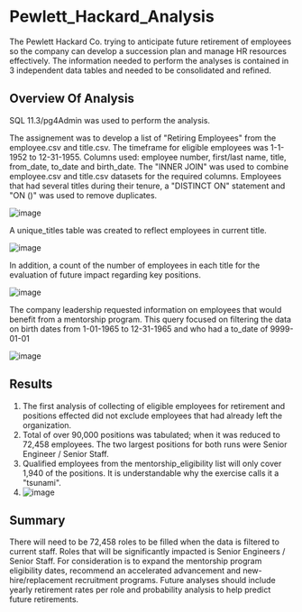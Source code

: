 # Pewlett_Hackard_Analysis
The Pewlett Hackard Co. trying to anticipate future retirement of employees so the company can develop a succession plan and manage HR resources effectively.  The information needed to perform the analyses is contained in 3 independent data tables and needed to be consolidated and refined.

## Overview Of Analysis
SQL 11.3/pg4Admin was used to perform the analysis.

The assignement was to develop a list of "Retiring Employees" from the employee.csv and title.csv.  The timeframe for eligible employees was 1-1-1952 to 12-31-1955. Columns used: employee number, first/last name, title, from_date, to_date and birth_date.  The "INNER JOIN" was used to combine employee.csv and title.csv datasets for the required columns. Employees that had several titles during their tenure, a "DISTINCT ON" statement and "ON ()" was used to remove duplicates.

![image](https://user-images.githubusercontent.com/89953246/137540909-da6e2400-a03e-4993-a215-524c49ccf431.png)

 A unique_titles table was created to reflect employees in current title.
 
 ![image](https://user-images.githubusercontent.com/89953246/137541033-0ac7a7c9-013a-4075-a6ce-7f45a6d6aefc.png)

In addition, a count of the number of employees in each title for the evaluation of future impact regarding key positions.

![image](https://user-images.githubusercontent.com/89953246/137541392-f5ce55e4-71b1-4946-b5f3-3626409177fd.png)


The company leadership requested information on employees that would benefit from a mentorship program.  This query focused on filtering the data on birth dates from 1-01-1965 to 12-31-1965 and who had a to_date of 9999-01-01

![image](https://user-images.githubusercontent.com/89953246/137544051-28b220ca-f437-4362-94f9-208cea04b416.png)

## Results
1. The first analysis of collecting of eligible employees for retirement and positions effected did not exclude employees that had already left the organization.
2. Total of over 90,000 positions was tabulated; when it was reduced to 72,458 employees. The two largest positions for both runs were Senior Engineer / Senior Staff.
3. Qualified employees from the mentorship_eligibility list will only cover 1,940 of the positions.  It is understandable why the exercise calls it a "tsunami".
4. ![image](https://user-images.githubusercontent.com/89953246/137547084-7b013d63-0e35-44a3-8f7c-9a1930b41864.png)

## Summary
There will need to be 72,458 roles to be filled when the data is filtered to current staff.  Roles that will be significantly impacted is Senior Engineers / Senior Staff.
For consideration is to expand the mentorship program eligibility dates, recommend an accelerated advancement and new-hire/replacement recruitment programs.
Future analyses should include yearly retirement rates per role and probability analysis to help predict future retirements.
